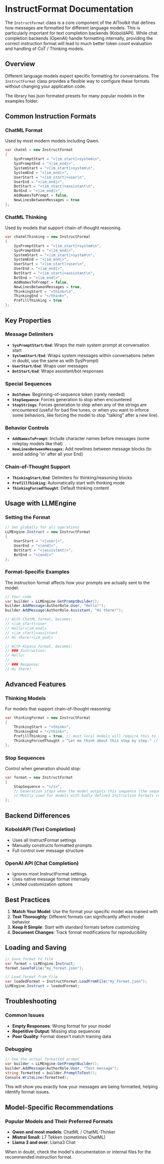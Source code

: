 # InstructFormat Documentation

The `InstructFormat` class is a core component of the AIToolkit that defines how messages are formatted for different language models. This is particularly important for text completion backends (KoboldAPI). While chat completion backends (OpenAI) handle formatting internally, providing the correct instruction format will lead to much better token count evaluation and handling of CoT / Thinking models.

## Overview

Different language models expect specific formatting for conversations. The `InstructFormat` class provides a flexible way to configure these formats without changing your application code.

The library has json formated presets for many popular models in the examples folder.

## Common Instruction Formats

### ChatML Format
Used by most modern models including Qwen.

```csharp
var chatml = new InstructFormat
{
    SysPromptStart = "<|im_start|>system\n",
    SysPromptEnd = "<|im_end|>",
    SystemStart = "<|im_start|>system\n",
    SystemEnd = "<|im_end|>",
    UserStart = "<|im_start|>user\n", 
    UserEnd = "<|im_end|>",
    BotStart = "<|im_start|>assistant\n",
    BotEnd = "<|im_end|>",
    AddNamesToPrompt = false,
    NewLinesBetweenMessages = true
};
```

### ChatML Thinking
Used by models that support chain-of-thought reasoning.

```csharp
var chatmlThinking = new InstructFormat
{
    SysPromptStart = "<|im_start|>system\n",
    SysPromptEnd = "<|im_end|>",
    SystemStart = "<|im_start|>system\n",
    SystemEnd = "<|im_end|>",
    UserStart = "<|im_start|>user\n", 
    UserEnd = "<|im_end|>",
    BotStart = "<|im_start|>assistant\n",
    BotEnd = "<|im_end|>",
    AddNamesToPrompt = false,
    NewLinesBetweenMessages = true,
    ThinkingStart = "<think>\n",
    ThinkingEnd = "</think>",
    PrefillThinking = true
};
```

## Key Properties

### Message Delimiters

- **`SysPromptStart/End`**: Wraps the main system prompt at conversation start
- **`SystemStart/End`**: Wraps system messages within conversations (when in doubt, use the same as with SysPrompt)
- **`UserStart/End`**: Wraps user messages
- **`BotStart/End`**: Wraps assistant/bot responses

### Special Sequences

- **`BoSToken`**: Beginning-of-sequence token (rarely needed)
- **`StopSequence`**: Forces generation to stop when encountered
- **`StopStrings`**: Forces generation to stop when any of the strings are encountered (useful for bad fine tunes, or when you want to inforce some behaviors, like forcing the model to stop "talking" after a new line).

### Behavior Controls

- **`AddNamesToPrompt`**: Include character names before messages (some roleplay models like that)
- **`NewLinesBetweenMessages`**: Add newlines between message blocks (to avoid adding '\n' after all your End)

### Chain-of-Thought Support

- **`ThinkingStart/End`**: Delimiters for thinking/reasoning blocks
- **`PrefillThinking`**: Automatically start with thinking mode
- **`ThinkingForcedThought`**: Default thinking content

## Usage with LLMEngine

### Setting the Format

```csharp
// Set globally for all operations
LLMEngine.Instruct = new InstructFormat
{
    UserStart = "<|user|>",
    UserEnd = "<|end|>",
    BotStart = "<|assistant|>", 
    BotEnd = "<|end|>"
};
```

### Format-Specific Examples

The instruction format affects how your prompts are actually sent to the model:

```csharp
// Your code
var builder = LLMEngine.GetPromptBuilder();
builder.AddMessage(AuthorRole.User, "Hello!");
builder.AddMessage(AuthorRole.Assistant, "Hi there!");

// With ChatML format, becomes:
// <|im_start|>user
// Hello!<|im_end|>
// <|im_start|>assistant  
// Hi there!<|im_end|>

// With Alpaca format, becomes:
// ### Instruction:
// Hello!
//
// ### Response:
// Hi there!
```

## Advanced Features

### Thinking Models

For models that support chain-of-thought reasoning:

```csharp
var thinkingFormat = new InstructFormat
{
    ThinkingStart = "<think>",
    ThinkingEnd = "</think>",
    PrefillThinking = true, // most local models will require this to trigger CoT mode
    ThinkingForcedThought = "Let me think about this step by step." // optional, leave empty unless you know what you're doing
};
```

### Stop Sequences

Control when generation should stop:

```csharp
var format = new InstructFormat
{
    StopSequence = "</s>",
    // Generation stops when the model outputs this sequence (the sequence is not put into history contrary to Bot/User/...-End sequences)
    // Mostly used for models with badly defined Instruction Formats (old Mistral models) 
};
```

## Backend Differences

### KoboldAPI (Text Completion)
- Uses all InstructFormat settings
- Manually constructs formatted prompts
- Full control over message structure

### OpenAI API (Chat Completion)  
- Ignores most InstructFormat settings
- Uses native message format internally
- Limited customization options

## Best Practices

1. **Match Your Model**: Use the format your specific model was trained with
2. **Test Thoroughly**: Different formats can significantly affect model behavior
3. **Keep It Simple**: Start with standard formats before customizing
4. **Document Changes**: Track format modifications for reproducibility

## Loading and Saving

```csharp
// Save format to file
var format = LLMEngine.Instruct;
format.SaveToFile("my_format.json");

// Load format from file
var loadedFormat = InstructFormat.LoadFromFile("my_format.json");
LLMEngine.Instruct = loadedFormat;
```

## Troubleshooting

### Common Issues

- **Empty Responses**: Wrong format for your model
- **Repetitive Output**: Missing stop sequences
- **Poor Quality**: Format doesn't match training data

### Debugging

```csharp
// See the actual formatted prompt
var builder = LLMEngine.GetPromptBuilder();
builder.AddMessage(AuthorRole.User, "Test message");
string formatted = builder.PromptToText();
Console.WriteLine(formatted);
```

This will show you exactly how your messages are being formatted, helping identify format issues.

## Model-Specific Recommendations

### Popular Models and Their Preferred Formats

- **Qwen and most models**: ChatML / ChatML-Thinker
- **Mistral Small**: L7 Tekken (sometimes ChatML)
- **Llama 3 and over**: Llama3 Chat

When in doubt, check the model's documentation or internal files for the recommended instruction format. 


